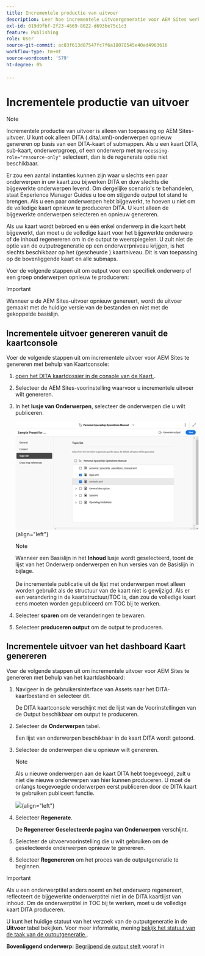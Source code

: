 ```yaml
---
title: Incrementele productie van uitvoer
description: Leer hoe incrementele uitvoergeneratie voor AEM Sites werkt in AEM Guides.
exl-id: 019d9fbf-2f23-4669-8022-d693be75c1c3
feature: Publishing
role: User
source-git-commit: ac83f613d87547fc7f6a18070545e40ad4963616
workflow-type: tm+mt
source-wordcount: '579'
ht-degree: 0%

---
```



# Incrementele productie van uitvoer

>[!NOTE]
>
> Incrementele productie van uitvoer is alleen van toepassing op AEM Sites-uitvoer. U kunt ook alleen DITA \(.dita/.xml\)-onderwerpen opnieuw genereren op basis van een DITA-kaart of submappen. Als u een kaart DITA, sub-kaart, onderwerpgroep, of een onderwerp met `@processing-role="resource-only"` selecteert, dan is de regenerate optie niet beschikbaar.

Er zou een aantal instanties kunnen zijn waar u slechts een paar onderwerpen in uw kaart zou bijwerken DITA en duw slechts die bijgewerkte onderwerpen levend. Om dergelijke scenario&#39;s te behandelen, staat Experience Manager Guides u toe om stijgende output tot stand te brengen. Als u een paar onderwerpen hebt bijgewerkt, te hoeven u niet om de volledige kaart opnieuw te produceren DITA. U kunt alleen de bijgewerkte onderwerpen selecteren en opnieuw genereren.

Als uw kaart wordt bebroed en u één enkel onderwerp in die kaart hebt bijgewerkt, dan moet u de volledige kaart voor het bijgewerkte onderwerp of de inhoud regenereren om in de output te weerspiegelen. U zult niet de optie van de outputregeneratie op een onderwerpniveau krijgen, is het slechts beschikbaar op het \(gescheurde \) kaartniveau. Dit is van toepassing op de bovenliggende kaart en alle submaps.

Voer de volgende stappen uit om output voor een specifiek onderwerp of een groep onderwerpen opnieuw te produceren:

>[!IMPORTANT]
>
> Wanneer u de AEM Sites-uitvoer opnieuw genereert, wordt de uitvoer gemaakt met de huidige versie van de bestanden en niet met de gekoppelde basislijn.

## Incrementele uitvoer genereren vanuit de kaartconsole

Voer de volgende stappen uit om incrementele uitvoer voor AEM Sites te genereren met behulp van Kaartconsole:

1. [ open het DITA kaartdossier in de console van de Kaart ](./open-files-map-console.md).
1. Selecteer de AEM Sites-voorinstelling waarvoor u incrementele uitvoer wilt genereren.
1. In het **lusje van Onderwerpen**, selecteer de onderwerpen die u wilt publiceren.

   ![ het onderwerpenlijst van plaatsen ](images/aem-presets-topic-list.png) {align="left"}

   >[!NOTE]
   >
   > Wanneer een Basislijn in het **Inhoud** lusje wordt geselecteerd, toont de lijst van het Onderwerp onderwerpen en hun versies van de Basislijn in bijlage.<br><br>
   > De incrementele publicatie uit de lijst met onderwerpen moet alleen worden gebruikt als de structuur van de kaart niet is gewijzigd. Als er een verandering in de kaartstructuur/TOC is, dan zou de volledige kaart eens moeten worden gepubliceerd om TOC bij te werken.
1. Selecteer **sparen** om de veranderingen te bewaren.
1. Selecteer **produceren output** om de output te produceren.


## Incrementele uitvoer van het dashboard Kaart genereren

Voer de volgende stappen uit om incrementele uitvoer voor AEM Sites te genereren met behulp van het kaartdashboard:

1. Navigeer in de gebruikersinterface van Assets naar het DITA-kaartbestand en selecteer dit.

   De DITA kaartconsole verschijnt met de lijst van de Voorinstellingen van de Output beschikbaar om output te produceren.

1. Selecteer de **Onderwerpen** tabel.

   Een lijst van onderwerpen beschikbaar in de kaart DITA wordt getoond.

1. Selecteer de onderwerpen die u opnieuw wilt genereren.

   >[!NOTE]
   >
   > Als u nieuwe onderwerpen aan de kaart DITA hebt toegevoegd, zult u niet die nieuwe onderwerpen van hier kunnen produceren. U moet de onlangs toegevoegde onderwerpen eerst publiceren door de DITA kaart te gebruiken publiceert functie.

   ![](images/regenerate-topics.png){align="left"}

1. Selecteer **Regenerate**.

   De **Regenereer Geselecteerde pagina van Onderwerpen** verschijnt.

1. Selecteer de uitvoervoorinstelling die u wilt gebruiken om de geselecteerde onderwerpen opnieuw te genereren.

1. Selecteer **Regenereren** om het proces van de outputgeneratie te beginnen.


>[!IMPORTANT]
>
> Als u een onderwerptitel anders noemt en het onderwerp regenereert, reflecteert de bijgewerkte onderwerptitel niet in de DITA kaartlijst van inhoud. Om de onderwerptitel in TOC bij te werken, moet u de volledige kaart DITA produceren.

U kunt het huidige statuut van het verzoek van de outputgeneratie in de **Uitvoer** tabel bekijken. Voor meer informatie, mening [ bekijk het statuut van de taak van de outputgeneratie ](#view-the-status-of-the-output-generation-task).



**Bovenliggend onderwerp:** [ Begrijpend de output stelt ](generate-output-understand-presets.md) vooraf in
